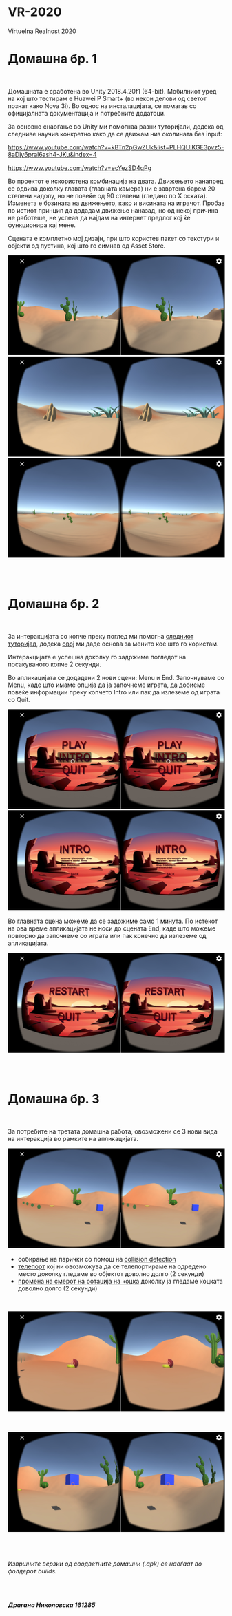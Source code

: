 # VR-2020
Virtuelna Realnost 2020


# Домашна бр. 1

<br>

Домашната е сработена во Unity 2018.4.20f1 (64-bit). Мобилниот уред на кој што тестирам е Huawei P Smart+ (во некои делови од светот познат како Nova 3i).
Во однос на инсталацијата, се помагав со официјалната документација и потребните додатоци.

За основно снаоѓање во Unity ми помогнаа разни туторијали, додека од следниве научив конкретно како да се движам низ околината без input:	

https://www.youtube.com/watch?v=kBTn2pGwZUk&list=PLHQUlKGE3pvz5-8aDjy6pral6ash4-JKu&index=4

https://www.youtube.com/watch?v=ecYezSD4qPg

Во проектот е искористена комбинација на двата.
Движењето нанапред се одвива доколку главата (главната камера) ни е завртена барем 20 степени надолу, 
но не повеќе од 90 степени (гледано по Х оската). Изменета е брзината на движењето, како и висината на играчот. 
Пробав по истиот принцип да додадам движење наназад, но од некој причина не работеше, не успеав да најдам на интернет предлог кој ќе функционира кај мене. 

Сцената е комплетно мој дизајн, при што користев пакет со текстури и објекти од пустина, кој што го симнав од Asset Store.

![](screenshots/game1.jpg)
![](screenshots/game2.jpg)
![](screenshots/game3.jpg)

<br><br>

# Домашна бр. 2

<br> 

За интеракцијата со копче преку поглед ми помогна [следниот туторијал](https://www.youtube.com/watch?time_continue=12&v=zdNBZsJdg9c), додека [овој](https://www.youtube.com/watch?time_continue=10&v=zc8ac_qUXQY) ми даде основа за менито кое што го користам.


Интеракцијата е успешна доколку го задржиме погледот на посакуваното копче 2 секунди.

Во апликацијата се додадени 2 нови сцени: Menu и End. 
Започнуваме со Menu, каде што имаме опција да ја започнеме играта, да добиеме повеќе информации преку копчето Intro или пак да излеземе од играта со Quit. 

![](screenshots/menu.jpg)
![](screenshots/intro.jpg)

Во главната сцена можеме да се задржиме само 1 минута. По истекот на ова време апликацијата не носи до сцената End, каде што можеме повторно да започнеме со играта или пак конечно да излеземе од апликацијата.

![](screenshots/endMenu.jpg)

<br><br>

# Домашна бр. 3

<br> 

За потребите на третата домашна работа, овозможени се 3 нови вида на интеракција во рамките на апликацијата. 
<br>

![](screenshots/game4.jpg)
<br>
- собирање на парички со помош на [collision detection](https://www.youtube.com/watch?v=kxKny1qWf5Q&list=PLiuDBLn1FK-QOmpA3Vs2JY0DVAj0GfFPn&index=7&t=0s)
- [телепорт](https://www.youtube.com/watch?v=bmMaVTV8UqY&list=PLiuDBLn1FK-QOmpA3Vs2JY0DVAj0GfFPn&index=9) кој ни овозможува да се телепортираме на одредено место доколку гледаме во објектот доволно долго (2 секунди)
- [промена на смерот на ротација на коцка](https://www.youtube.com/watch?v=bmMaVTV8UqY&list=PLiuDBLn1FK-QOmpA3Vs2JY0DVAj0GfFPn&index=9) доколку ја гледаме коцката доволно долго (2 секунди)

<br>

![](screenshots/teleport.jpg) 

<br>

![](screenshots/rotatingCube.jpg)

<br> <br>

*Извршните верзии од соодветните домашни (.apk) се наоѓаат во фолдерот builds.*

<br> <br>

***Драгана Николовска 161285***

